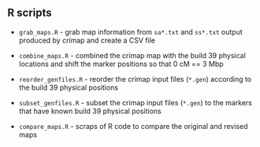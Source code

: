 ## R scripts

- `grab_maps.R` - grab map information from `sa*.txt` and `ss*.txt`
  output produced by crimap and create a CSV file

- `combine_maps.R` - combined the crimap map with the build 39 physical
  locations and shift the marker positions so that 0 cM == 3 Mbp

- `reorder_genfiles.R` - reorder the crimap input files (`*.gen`)
  according to the build 39 physical positions

- `subset_genfiles.R` - subset the crimap input files (`*.gen`) to the
  markers that have known build 39 physical positions

- `compare_maps.R` - scraps of R code to compare the original and revised maps